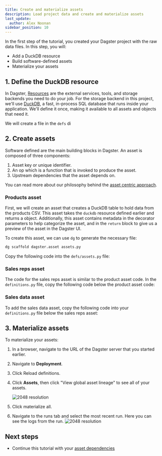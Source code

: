 ```yaml
---
title: Create and materialize assets
description: Load project data and create and materialize assets
last_update:
  author: Alex Noonan
sidebar_position: 10
---
```


In the first step of the tutorial, you created your Dagster project with the raw data files. In this step, you will:

- Add a DuckDB resource
- Build software-defined assets
- Materialize your assets

## 1. Define the DuckDB resource

In Dagster, [Resources](/api/dagster/resources) are the external services, tools, and storage backends you need to do your job. For the storage backend in this project, we'll use [DuckDB](https://duckdb.org/), a fast, in-process SQL database that runs inside your application. We'll define it once, making it available to all assets and objects that need it.

We will create a file in the `defs` di

<CodeExample
  path="docs_snippets/docs_snippets/guides/tutorials/etl_tutorial/defs/resources.py"
  language="python"
/>

## 2. Create assets

Software defined <PyObject section="assets" module="dagster" object="asset" pluralize /> are the main building blocks in Dagster. An asset is composed of three components:

1. Asset key or unique identifier.
2. An op which is a function that is invoked to produce the asset.
3. Upstream dependencies that the asset depends on.

You can read more about our philosophy behind the [asset centric approach](https://dagster.io/blog/software-defined-assets).

### Products asset

First, we will create an asset that creates a DuckDB table to hold data from the products CSV. This asset takes the `duckdb` resource defined earlier and returns a <PyObject section="assets" module="dagster" object="MaterializeResult" /> object.
Additionally, this asset contains metadata in the <PyObject section="assets" module="dagster" object="asset" decorator /> decorator parameters to help categorize the asset, and in the `return` block to give us a preview of the asset in the Dagster UI.

To create this asset, we can use `dg` to generate the necessary file:

```bash
dg scaffold dagster.asset assets.py
```

Copy the following code into the `defs/assets.py` file:

<CodeExample
  path="docs_snippets/docs_snippets/guides/tutorials/etl_tutorial/defs/assets.py"
  language="python"
  startAfter="start_asset_products"
  endBefore="end_asset_products"
/>

### Sales reps asset

The code for the sales reps asset is similar to the product asset code. In the `definitions.py` file, copy the following code below the product asset code:

<CodeExample
  path="docs_snippets/docs_snippets/guides/tutorials/etl_tutorial/defs/assets.py"
  language="python"
  startAfter="start_asset_sales_reps"
  endBefore="end_asset_sales_reps"
/>

### Sales data asset

To add the sales data asset, copy the following code into your `definitions.py` file below the sales reps asset:

<CodeExample
  path="docs_snippets/docs_snippets/guides/tutorials/etl_tutorial/defs/assets.py"
  language="python"
  startAfter="start_asset_sales_data"
  endBefore="end_asset_sales_data"
/>

## 3. Materialize assets

To materialize your assets:

1. In a browser, navigate to the URL of the Dagster server that you started earlier.
2. Navigate to **Deployment**.
3. Click Reload definitions.
4. Click **Assets**, then click "View global asset lineage" to see all of your assets.

   ![2048 resolution](/images/tutorial/etl-tutorial/etl-tutorial-first-asset-lineage.png)

5. Click materialize all.
6. Navigate to the runs tab and select the most recent run. Here you can see the logs from the run.
   ![2048 resolution](/images/tutorial/etl-tutorial/first-asset-run.png)

## Next steps

- Continue this tutorial with your [asset dependencies](/etl-pipeline-tutorial/create-and-materialize-a-downstream-asset)
